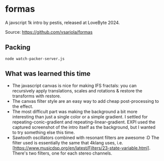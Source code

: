 # formas

A javscript 1k intro by pestis, released at LoveByte 2024.

Source: https://github.com/vsariola/formas

## Packing

`node watch-packer-server.js`

## What was learned this time

- The javascript canvas is nice for making IFS fractals: you can recursively
  apply translations, scales and rotations & restore the transforms with
  restore.
- The canvas filter style are an easy way to add cheap post-processing to the
  effect.
- The most difficult part was making the background a bit more interesting than
  just a single color or a simple gradient. I settled for
  repeating-conic-gradient and repeating-linear-gradient. EXPI used the captured
  screenshot of the intro itself as the background, but I wanted to try
  something else this time.
- Sawtooth oscillators combined with resonant filters are awesome :D The filter
  used is essentially the same that 4klang uses, i.e.
  [https://www.musicdsp.org/en/latest/Filters/23-state-variable.html].
  There's two filters, one for each stereo channels.
